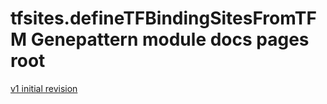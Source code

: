 
# tfsites.defineTFBindingSitesFromTFM Genepattern module docs pages root

[v1 initial revision](v1/index.md)

